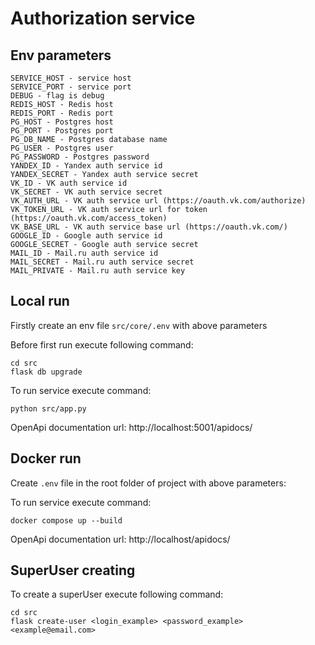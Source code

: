 # Authorization service

## Env parameters

```dotenv
SERVICE_HOST - service host
SERVICE_PORT - service port
DEBUG - flag is debug
REDIS_HOST - Redis host
REDIS_PORT - Redis port
PG_HOST - Postgres host
PG_PORT - Postgres port
PG_DB_NAME - Postgres database name
PG_USER - Postgres user
PG_PASSWORD - Postgres password
YANDEX_ID - Yandex auth service id
YANDEX_SECRET - Yandex auth service secret
VK_ID - VK auth service id
VK_SECRET - VK auth service secret
VK_AUTH_URL - VK auth service url (https://oauth.vk.com/authorize)
VK_TOKEN_URL - VK auth service url for token (https://oauth.vk.com/access_token)
VK_BASE_URL - VK auth service base url (https://oauth.vk.com/)
GOOGLE_ID - Google auth service id
GOOGLE_SECRET - Google auth service secret
MAIL_ID - Mail.ru auth service id
MAIL_SECRET - Mail.ru auth service secret
MAIL_PRIVATE - Mail.ru auth service key
```

## Local run
Firstly create an env file `src/core/.env` with above parameters

Before first run execute following command:
``` shell
cd src
flask db upgrade
```

To run service execute command:
```shell
python src/app.py
```

OpenApi documentation url:  http://localhost:5001/apidocs/

## Docker run
Create `.env` file in the root folder of project with above parameters:

To run service execute command:
```shell
docker compose up --build
```
OpenApi documentation url:  http://localhost/apidocs/

## SuperUser creating
To create a superUser execute following command:
```
cd src
flask create-user <login_example> <password_example> <example@email.com>
